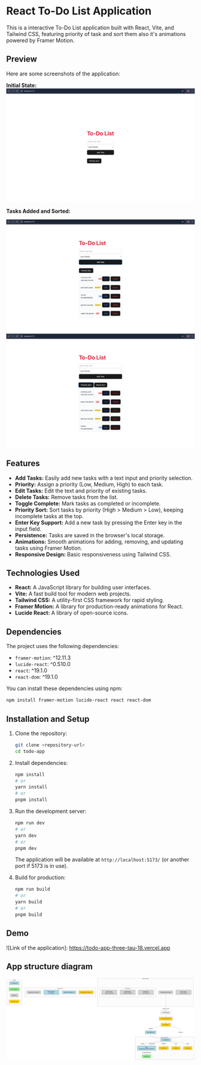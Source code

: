 # React To-Do List Application

This is a interactive To-Do List application built with React, Vite, and Tailwind CSS, featuring priority of task and sort them also it's animations powered by Framer Motion.

## Preview

Here are some screenshots of the application:

**Initial State:**
![iamge](https://github.com/dhruv-218/todo-app/blob/main/img.jpeg)

**Tasks Added and Sorted:**

![iamge](https://github.com/dhruv-218/todo-app/blob/main/img(1).jpeg)
![iamge](https://github.com/dhruv-218/todo-app/blob/main/img%20(2).jpeg)

## Features

*   **Add Tasks:** Easily add new tasks with a text input and priority selection.
*   **Priority:** Assign a priority (Low, Medium, High) to each task.
*   **Edit Tasks:** Edit the text and priority of existing tasks.
*   **Delete Tasks:** Remove tasks from the list.
*   **Toggle Complete:** Mark tasks as completed or incomplete.
*   **Priority Sort:** Sort tasks by priority (High > Medium > Low), keeping incomplete tasks at the top.
*   **Enter Key Support:** Add a new task by pressing the Enter key in the input field.
*   **Persistence:** Tasks are saved in the browser's local storage.
*   **Animations:** Smooth animations for adding, removing, and updating tasks using Framer Motion.
*   **Responsive Design:** Basic responsiveness using Tailwind CSS.

## Technologies Used

*   **React:** A JavaScript library for building user interfaces.
*   **Vite:** A fast build tool for modern web projects.
*   **Tailwind CSS:** A utility-first CSS framework for rapid styling.
*   **Framer Motion:** A library for production-ready animations for React.
*   **Lucide React:** A library of open-source icons.

## Dependencies

The project uses the following dependencies:

*   `framer-motion`: ^12.11.3
*   `lucide-react`: ^0.510.0
*   `react`: ^19.1.0
*   `react-dom`: ^19.1.0

You can install these dependencies using npm:

```bash
npm install framer-motion lucide-react react react-dom
```

## Installation and Setup

1.  Clone the repository:
    ```bash
    git clone <repository-url>
    cd todo-app
    ```
2.  Install dependencies:
    ```bash
    npm install
    # or
    yarn install
    # or
    pnpm install
    ```
3.  Run the development server:
    ```bash
    npm run dev
    # or
    yarn dev
    # or
    pnpm dev
    ```
    The application will be available at `http://localhost:5173/` (or another port if 5173 is in use).

4.  Build for production:
    ```bash
    npm run build
    # or
    yarn build
    # or
    pnpm build
    ```

## Demo

![Link of the application]: https://todo-app-three-tau-18.vercel.app

## App structure diagram

![iamge](https://github.com/dhruv-218/todo-app/blob/main/diagram.png)




